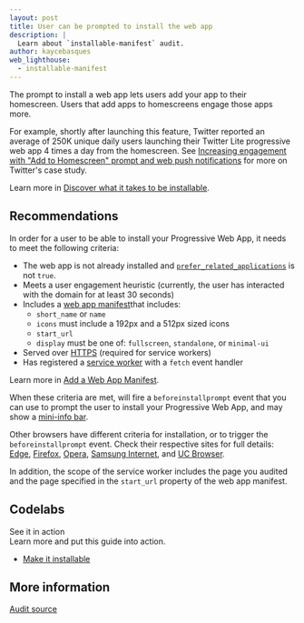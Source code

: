 ```yaml
---
layout: post
title: User can be prompted to install the web app
description: |
  Learn about `installable-manifest` audit.
author: kaycebasques
web_lighthouse:
  - installable-manifest
---
```


The prompt to install a web app lets users add your app to their homescreen.
Users that add apps to homescreens engage those apps more.

For example, shortly after launching this feature, Twitter reported an
average of 250K unique daily users launching their Twitter Lite progressive
web app 4 times a day from the homescreen. See [Increasing engagement with
"Add to Homescreen" prompt and web push notifications](https://developers.google.com/web/showcase/2017/twitter#increasing_engagement_with_add_to_homescreen_prompt_and_web_push_notifications) for more on
Twitter's case study.

Learn more in [Discover what it takes to be installable](/discover-installable/).

## Recommendations

In order for a user to be able to install your Progressive Web App,
it needs to meet the following criteria:

- The web app is not already installed and
[`prefer_related_applications`](https://developers.google.com/web/fundamentals/app-install-banners/native)
is not `true`.
- Meets a user engagement heuristic (currently, the user has interacted with the domain for at least 30 seconds)
- Includes a [web app manifest](/add-manifest/)that includes:
  - `short_name` or `name`
  - `icons` must include a 192px and a 512px sized icons
  - `start_url`
  - `display` must be one of: `fullscreen`, `standalone`, or `minimal-ui`
- Served over [HTTPS](is-on-https) (required for service workers)
- Has registered a [service worker](/service-workers-cache-storage/) with a `fetch` event handler

Learn more in [Add a Web App Manifest](/add-manifest/).

When these criteria are met, will fire a `beforeinstallprompt` event that you can use to prompt the user to install your Progressive Web App, and may show a [mini-info bar](https://developers.google.com/web/fundamentals/app-install-banners/#mini-info-bar).

Other browsers have different criteria for installation, or to trigger the `beforeinstallprompt` event. Check their respective sites for full details:
[Edge](https://docs.microsoft.com/en-us/microsoft-edge/progressive-web-apps#requirements),
[Firefox](https://developer.mozilla.org/en-US/docs/Web/Progressive_web_apps/Add_to_home_screen#How_do_you_make_an_app_A2HS-ready),
[Opera](https://dev.opera.com/articles/installable-web-apps/),
[Samsung Internet](https://hub.samsunginter.net/docs/ambient-badging/), and
[UC Browser](https://plus.ucweb.com/docs/pwa/docs-en/zvrh56).

In addition, the scope of the service worker includes the page you audited
and the page specified in the `start_url` property of the web app manifest.

<div class="w-codelabs-callout">
  <div class="w-codelabs-callout__header">
    <h2 class="w-codelabs-callout__lockup">Codelabs</h2>
    <div class="w-codelabs-callout__headline">See it in action</div>
    <div class="w-codelabs-callout__blurb">
      Learn more and put this guide into action.
    </div>
  </div>
  <ul class="w-unstyled-list w-codelabs-callout__list">
    <li class="w-codelabs-callout__listitem">
      <a class="w-codelabs-callout__link" href="/codelab-make-installable">
        Make it installable
      </a>
    </li>
  </ul>
</div>

## More information

[Audit source](https://github.com/GoogleChrome/lighthouse/blob/master/lighthouse-core/audits/installable-manifest.js)